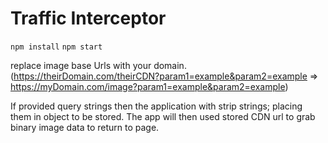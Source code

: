 # Traffic Interceptor

`npm install`
`npm start`

replace image base Urls with your domain. (https://theirDomain.com/theirCDN?param1=example&param2=example => https://myDomain.com/image?param1=example&param2=example)

If provided query strings then the application with strip strings; placing them in object to be stored. The app will then used stored CDN url to grab binary image data to return to page.